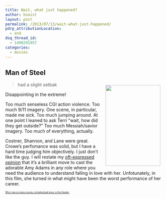 ```yaml
---
title: Wait, what just happened?
author: bsoist
layout: post
permalink: /2013/07/13/wait-what-just-happened/
pdrp_attributionLocation:
  - end
dsq_thread_id:
  - 1498291957
categories:
  - movies
---
```

## Man of Steel

<div style="float:right;padding:10px;">
  <a href="http://www.amazon.com/gp/product/B008JFUPK8/ref=as_li_ss_il?ie=UTF8&#038;camp=1789&#038;creative=390957&#038;creativeASIN=B008JFUPK8&#038;linkCode=as2&#038;tag=weifyoasme-20"><img width="174.5" height="255.5" border="0" src="http://ws-na.amazon-adsystem.com/widgets/q?_encoding=UTF8&#038;ASIN=B008JFUPK8&#038;Format=_SX500_&#038;ID=AsinImage&#038;MarketPlace=US&#038;ServiceVersion=20070822&#038;WS=1&#038;tag=weifyoasme-20" /></a><img src="http://ir-na.amazon-adsystem.com/e/ir?t=weifyoasme-20&#038;l=as2&#038;o=1&#038;a=B008JFUPK8" width="1" height="1" border="0" alt="" style="border:none !important; margin:0px !important;" />
</div>

> had a slight setbak

Disappointing in the extreme!

Too much senseless CGI action violence. Too much 9/11 imagery. One scene, in particular, made me sick. Too much jumping around. At one point I leaned to ask Terri &#8220;wait, how did they get outside?&#8221; Too much Messiah/savior imagery. Too much of everything, actually.

Costner, Shannon, and Lane were great. Crowe&#8217;s perfomance was solid, but I have a hard time judging him objectively. I just don&#8217;t like the guy. I will restate my [oft-expressed][1] [opinion][2] that it&#8217;s a brilliant move to cast the adorable Amy Adams in any role where you need the audience to understand falling in love with her. Unfotunately, in this film, she turned in what might have been the worst performance of her career.

<p style="font-size:0.5em;">
  <a href="http://whsjr.soistmann.com/oped/movie-pass/">Why I see so many movies, including bad ones, in the theater.</a>
</p>

<div style="clear:both;">
  &nbsp;
</div>

<img style="opacity: 0;position: absolute;top:0; left:0" src="http://ws-na.amazon-adsystem.com/widgets/q?_encoding=UTF8&#038;ASIN=B008JFUPK8&#038;Format=_SX500_&#038;ID=AsinImage&#038;MarketPlace=US&#038;ServiceVersion=20070822&#038;WS=1&#038;tag=weifyoasme-20" />

 [1]: http://whsjr.soistmann.com/oped/2011/01/16/my-favorite-films-of-2010/
 [2]: http://whsjr.soistmann.com/oped/2010/03/07/my-oscar-picks-2010/
